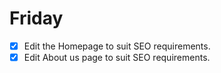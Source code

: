 # Friday

- [x] Edit the Homepage to suit SEO requirements.
- [x] Edit About us page to suit SEO requirements.
